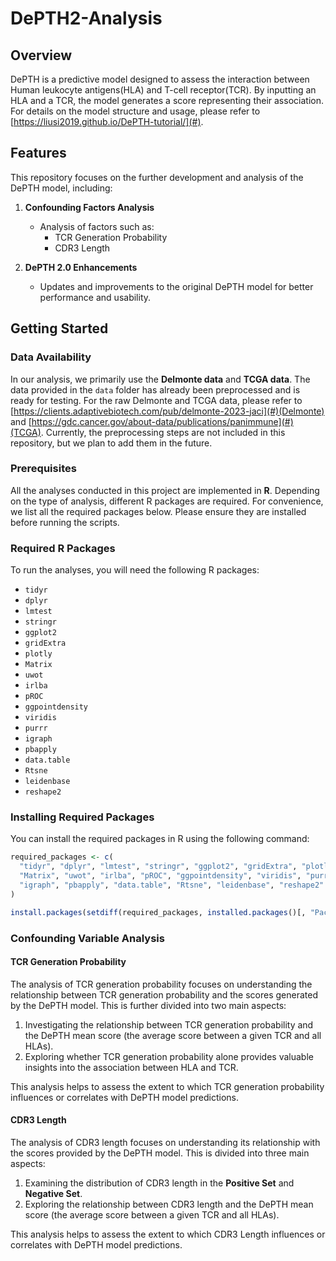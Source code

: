 # DePTH2-Analysis

## Overview
DePTH is a predictive model designed to assess the interaction between Human leukocyte antigens(HLA) and T-cell receptor(TCR). By inputting an HLA and a TCR, the model generates a score representing their association. For details on the model structure and usage, please refer to [https://liusi2019.github.io/DePTH-tutorial/](#).

## Features
This repository focuses on the further development and analysis of the DePTH model, including:
1. **Confounding Factors Analysis**  
   - Analysis of factors such as:
     - TCR Generation Probability
     - CDR3 Length  

2. **DePTH 2.0 Enhancements**  
   - Updates and improvements to the original DePTH model for better performance and usability.


## Getting Started

### Data Availability
In our analysis, we primarily use the **Delmonte data** and **TCGA data**. The data provided in the `data` folder has already been preprocessed and is ready for testing. For the raw Delmonte and TCGA data, please refer to  [https://clients.adaptivebiotech.com/pub/delmonte-2023-jaci](#)(Delmonte) and  [https://gdc.cancer.gov/about-data/publications/panimmune](#)(TCGA). Currently, the preprocessing steps are not included in this repository, but we plan to add them in the future.

### Prerequisites
All the analyses conducted in this project are implemented in **R**. Depending on the type of analysis, different R packages are required. For convenience, we list all the required packages below. Please ensure they are installed before running the scripts.

### Required R Packages
To run the analyses, you will need the following R packages:

- `tidyr`
- `dplyr`
- `lmtest`
- `stringr`
- `ggplot2`
- `gridExtra`
- `plotly`
- `Matrix`
- `uwot`
- `irlba`
- `pROC`
- `ggpointdensity`
- `viridis`
- `purrr`
- `igraph`
- `pbapply`
- `data.table`
- `Rtsne`
- `leidenbase`
- `reshape2`

### Installing Required Packages
You can install the required packages in R using the following command:

```R
required_packages <- c(
  "tidyr", "dplyr", "lmtest", "stringr", "ggplot2", "gridExtra", "plotly",
  "Matrix", "uwot", "irlba", "pROC", "ggpointdensity", "viridis", "purrr",
  "igraph", "pbapply", "data.table", "Rtsne", "leidenbase", "reshape2"
)

install.packages(setdiff(required_packages, installed.packages()[, "Package"]))
```

### Confounding Variable Analysis

#### TCR Generation Probability

The analysis of TCR generation probability focuses on understanding the relationship between TCR generation probability and the scores generated by the DePTH model. This is further divided into two main aspects:

1. Investigating the relationship between TCR generation probability and the DePTH mean score (the average score between a given TCR and all HLAs).  
2. Exploring whether TCR generation probability alone provides valuable insights into the association between HLA and TCR.  

This analysis helps to assess the extent to which TCR generation probability influences or correlates with DePTH model predictions.

#### CDR3 Length

The analysis of CDR3 length focuses on understanding its relationship with the scores provided by the DePTH model. This is divided into three main aspects:

1. Examining the distribution of CDR3 length in the **Positive Set** and **Negative Set**.  
2. Exploring the relationship between CDR3 length and the DePTH mean score (the average score between a given TCR and all HLAs).  

This analysis helps to assess the extent to which CDR3 Length influences or correlates with DePTH model predictions.



